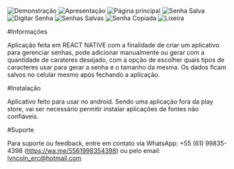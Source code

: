 ![Demonstração](https://github.com/Emerson2342/gerador-senha/blob/main/Imagens/gif.gif)
![Apresentação](https://github.com/Emerson2342/gerador-senha/blob/main/Imagens/PreHome.jpeg)
![Página principal](https://github.com/Emerson2342/gerador-senha/blob/main/Imagens/PaginaPrincipal.jpeg) ![Senha Salva](https://github.com/Emerson2342/gerador-senha/blob/main/Imagens/SenhaSalva.jpeg)
![Digitar Senha](https://github.com/Emerson2342/gerador-senha/blob/main/Imagens/DigitarSenha.jpeg) ![Senhas Salvas](https://github.com/Emerson2342/gerador-senha/blob/main/Imagens/Senhas.jpeg)
![Senha Copiada](https://github.com/Emerson2342/gerador-senha/blob/main/Imagens/SenhaCopiada.jpg) ![Lixeira](https://github.com/Emerson2342/gerador-senha/blob/main/Imagens/Lixeira.jpeg)

#Informações

Aplicação feita em REACT NATIVE com a finalidade de criar um aplicativo para gerenciar senhas, pode adicionar manualmente ou gerar com a quantidade de carateres desejado, com a opção de escolher quais tipos de caracteres usar para gerar a senha
e o tamanho da mesma.
Os dados ficam salvos no celular mesmo após fechando a aplicação.

#Instalação

Aplicativo feito para usar no android. Sendo uma aplicação fora da play store, vai ser necessário permitir instalar aplicações de fontes não confiáveis.

#Suporte

Para suporte ou feedback, entre em contato via WhatsApp: +55 (61) 99835-4398 (https://wa.me/5561998354398) ou pelo email: lyncoln_erc@hotmail.com
